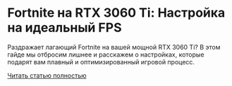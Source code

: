 # Fortnite на RTX 3060 Ti: Настройка на идеальный FPS



Раздражает лагающий Fortnite на вашей мощной RTX 3060 Ti? В этом гайде мы отбросим лишнее и расскажем о настройках, которые подарят вам плавный и оптимизированный игровой процесс.

[Читать статью полностью](https://xyberbara.com/gaming/fortnite-rtx-3060-ti/)
